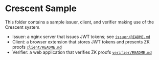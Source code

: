 # Crescent Sample

This folder contains a sample issuer, client, and verifier making use of the Crescent system.

* Issuer: a nginx server that issues JWT tokens; see [`issuer/README.md`](./issuer/README.md)
* Client: a browser extension that stores JWT tokens and presents ZK proofs [`client/README.md`](./client/README.md)
* Verifier: a web application that verifies ZK proofs [`verifier/README.md`](./verifier/README.md)
